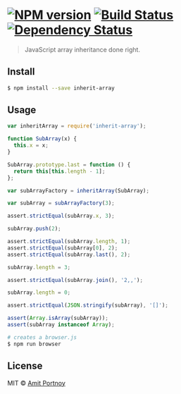 #  [![NPM version][npm-image]][npm-url] [![Build Status][travis-image]][travis-url] [![Dependency Status][daviddm-image]][daviddm-url]

> JavaScript array inheritance done right.

## Install

```sh
$ npm install --save inherit-array
```


## Usage

```js
var inheritArray = require('inherit-array');

function SubArray(x) {
  this.x = x;
}

SubArray.prototype.last = function () {
  return this[this.length - 1];
};

var subArrayFactory = inheritArray(SubArray);

var subArray = subArrayFactory(3);

assert.strictEqual(subArray.x, 3);

subArray.push(2);

assert.strictEqual(subArray.length, 1);
assert.strictEqual(subArray[0], 2);
assert.strictEqual(subArray.last(), 2);

subArray.length = 3;

assert.strictEqual(subArray.join(), '2,,');

subArray.length = 0;

assert.strictEqual(JSON.stringify(subArray), '[]');

assert(Array.isArray(subArray));
assert(subArray instanceof Array);

```

```sh
# creates a browser.js
$ npm run browser
```


## License

MIT © [Amit Portnoy](https://github.com/amitport)

[npm-image]: https://img.shields.io/npm/v/inherit-array.svg?style=flat
[npm-url]: https://npmjs.org/package/inherit-array
[travis-image]: https://travis-ci.org/amitport/inherit-array.svg?branch=master
[travis-url]: https://travis-ci.org/amitport/inherit-array
[daviddm-image]: https://david-dm.org/amitport/inherit-array.svg?theme=shields.io
[daviddm-url]: https://david-dm.org/amitport/inherit-array
